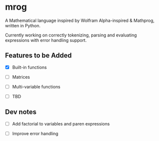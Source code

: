 # mrog

A Mathematical language inspired by Wolfram Alpha-inspired & Mathprog, written in Python.

Currently working on correctly tokenizing, parsing and evaluating expressions with error handling support.

## Features to be Added
- [x] Built-in functions
- [ ] Matrices
- [ ] Multi-variable functions
- [ ] TBD
  

## Dev notes
- [ ] Add factorial to variables and paren expressions
- [ ] Improve error handling

